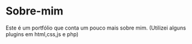 # Sobre-mim
Este é um portfólio que conta um pouco mais sobre mim. (Utilizei alguns plugins em html,css,js e php)
